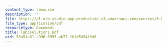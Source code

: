 ```yaml
---
content_type: resource
description: ''
file: https://ol-ocw-studio-app-production.s3.amazonaws.com/courses/6-071j-introduction-to-electronics-signals-and-measurement-spring-2006/58a51a81c9966995ab77fb1d5d54f9d8_lab3solutions.pdf
file_type: application/pdf
resourcetype: Document
title: lab3solutions.pdf
uid: 58a51a81-c996-6995-ab77-fb1d5d54f9d8
---
```

